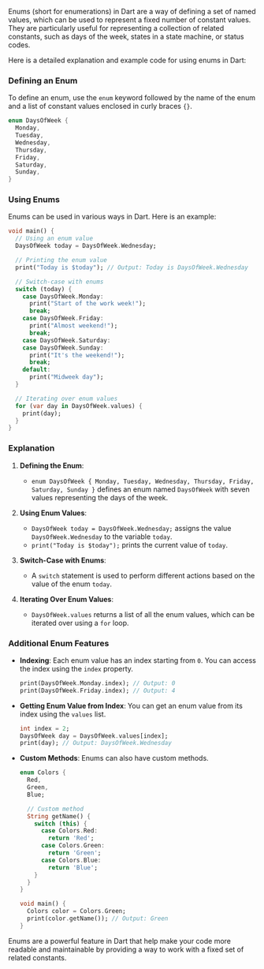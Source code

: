 Enums (short for enumerations) in Dart are a way of defining a set of named values, which can be used to represent a fixed number of constant values. They are particularly useful for representing a collection of related constants, such as days of the week, states in a state machine, or status codes.

Here is a detailed explanation and example code for using enums in Dart:

### Defining an Enum

To define an enum, use the `enum` keyword followed by the name of the enum and a list of constant values enclosed in curly braces `{}`.

```dart
enum DaysOfWeek {
  Monday,
  Tuesday,
  Wednesday,
  Thursday,
  Friday,
  Saturday,
  Sunday,
}
```

### Using Enums

Enums can be used in various ways in Dart. Here is an example:

```dart
void main() {
  // Using an enum value
  DaysOfWeek today = DaysOfWeek.Wednesday;

  // Printing the enum value
  print("Today is $today"); // Output: Today is DaysOfWeek.Wednesday

  // Switch-case with enums
  switch (today) {
    case DaysOfWeek.Monday:
      print("Start of the work week!");
      break;
    case DaysOfWeek.Friday:
      print("Almost weekend!");
      break;
    case DaysOfWeek.Saturday:
    case DaysOfWeek.Sunday:
      print("It's the weekend!");
      break;
    default:
      print("Midweek day");
  }

  // Iterating over enum values
  for (var day in DaysOfWeek.values) {
    print(day);
  }
}
```

### Explanation

1. **Defining the Enum**:

   - `enum DaysOfWeek { Monday, Tuesday, Wednesday, Thursday, Friday, Saturday, Sunday }` defines an enum named `DaysOfWeek` with seven values representing the days of the week.
2. **Using Enum Values**:

   - `DaysOfWeek today = DaysOfWeek.Wednesday;` assigns the value `DaysOfWeek.Wednesday` to the variable `today`.
   - `print("Today is $today");` prints the current value of `today`.
3. **Switch-Case with Enums**:

   - A `switch` statement is used to perform different actions based on the value of the enum `today`.
4. **Iterating Over Enum Values**:

   - `DaysOfWeek.values` returns a list of all the enum values, which can be iterated over using a `for` loop.

### Additional Enum Features

- **Indexing**: Each enum value has an index starting from `0`. You can access the index using the `index` property.

  ```dart
  print(DaysOfWeek.Monday.index); // Output: 0
  print(DaysOfWeek.Friday.index); // Output: 4
  ```
- **Getting Enum Value from Index**: You can get an enum value from its index using the `values` list.

  ```dart
  int index = 2;
  DaysOfWeek day = DaysOfWeek.values[index];
  print(day); // Output: DaysOfWeek.Wednesday
  ```
- **Custom Methods**: Enums can also have custom methods.

  ```dart
  enum Colors {
    Red,
    Green,
    Blue;

    // Custom method
    String getName() {
      switch (this) {
        case Colors.Red:
          return 'Red';
        case Colors.Green:
          return 'Green';
        case Colors.Blue:
          return 'Blue';
      }
    }
  }

  void main() {
    Colors color = Colors.Green;
    print(color.getName()); // Output: Green
  }
  ```

Enums are a powerful feature in Dart that help make your code more readable and maintainable by providing a way to work with a fixed set of related constants.
